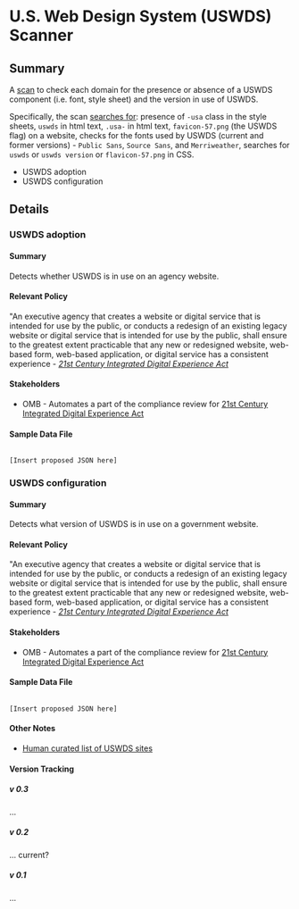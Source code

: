 # U.S. Web Design System (USWDS) Scanner

## Summary
A [scan](https://scanner-ui-patient-chipmunk.app.cloud.gov/searchUSWDS/) to check each domain for the presence or absence of a USWDS component (i.e. font, style sheet) and the version in use of USWDS.

Specifically, the scan [searches for](https://github.com/18F/domain-scan/blob/tspencer/200scanner/scanners/uswds2.py#L36-L123): presence of `-usa` class in the style sheets, `uswds` in html text, `.usa-` in html text, `favicon-57.png` (the USWDS flag) on a website, checks for the fonts used by USWDS (current and former versions) - `Public Sans`, `Source Sans`, and `Merriweather`, searches for `uswds` or `uswds version` or `flavicon-57.png` in CSS.

* USWDS adoption
* USWDS configuration

## Details

### USWDS adoption

#### Summary
Detects whether USWDS is in use on an agency website.

#### Relevant Policy
"An executive agency that creates a website or digital service that is intended for use by the public, or conducts a redesign of an existing legacy website or digital service that is intended for use by the public, shall ensure to the greatest extent practicable that any new or redesigned website, web-based form, web-based application, or digital service has a consistent experience - _[21st Century Integrated Digital Experience Act](https://www.congress.gov/bill/115th-congress/house-bill/5759/text)_

#### Stakeholders
* OMB - Automates a part of the compliance review for [21st Century Integrated Digital Experience Act](https://www.congress.gov/bill/115th-congress/house-bill/5759/text)

#### Sample Data File

````

[Insert proposed JSON here]

````

### USWDS configuration

#### Summary
Detects what version of USWDS is in use on a government website.

#### Relevant Policy
"An executive agency that creates a website or digital service that is intended for use by the public, or conducts a redesign of an existing legacy website or digital service that is intended for use by the public, shall ensure to the greatest extent practicable that any new or redesigned website, web-based form, web-based application, or digital service has a consistent experience - _[21st Century Integrated Digital Experience Act](https://www.congress.gov/bill/115th-congress/house-bill/5759/text)_

#### Stakeholders
* OMB - Automates a part of the compliance review for [21st Century Integrated Digital Experience Act](https://www.congress.gov/bill/115th-congress/house-bill/5759/text)

#### Sample Data File

````

[Insert proposed JSON here]

````

#### Other Notes
* [Human curated list of USWDS sites](https://designsystem.digital.gov/getting-started/showcase/all/)



#### Version Tracking


##### v 0.3

...

##### v 0.2

... current?

##### v 0.1

...



